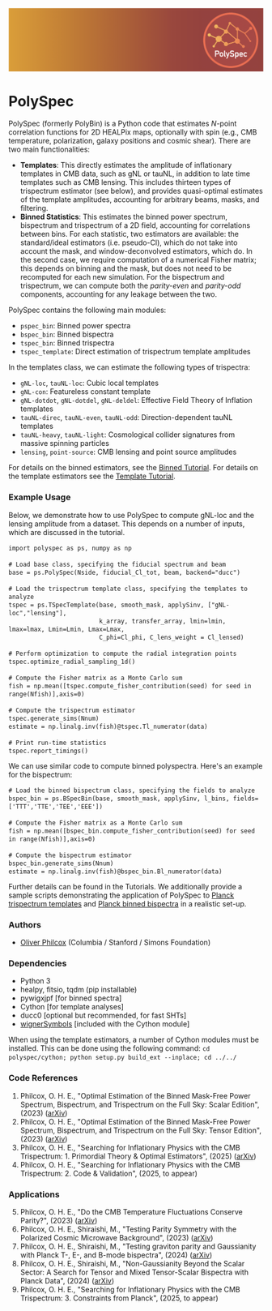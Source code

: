 ![logo](logo.png)

# PolySpec
PolySpec (formerly PolyBin) is a Python code that estimates $N$-point correlation functions for 2D HEALPix maps, optionally with spin (e.g., CMB temperature, polarization, galaxy positions and cosmic shear). There are two main functionalities:
- **Templates**: This directly estimates the amplitude of inflationary templates in CMB data, such as gNL or tauNL, in addition to late time templates such as CMB lensing. This includes thirteen types of trispectrum estimator (see below), and provides quasi-optimal estimates of the template amplitudes, accounting for arbitrary beams, masks, and filtering. 
- **Binned Statistics**: This estimates the binned power spectrum, bispectrum and trispectrum of a 2D field, accounting for correlations between bins. For each statistic, two estimators are available: the standard/ideal estimators (i.e. pseudo-Cl), which do not take into account the mask, and window-deconvolved estimators, which do. In the second case, we require computation of a numerical Fisher matrix; this depends on binning and the mask, but does not need to be recomputed for each new simulation. For the bispectrum and trispectrum, we can compute both the *parity-even* and *parity-odd* components, accounting for any leakage between the two.

PolySpec contains the following main modules:
- `pspec_bin`: Binned power spectra
- `bspec_bin`: Binned bispectra
- `tspec_bin`: Binned trispectra
- `tspec_template`: Direct estimation of trispectrum template amplitudes

In the templates class, we can estimate the following types of trispectra:
- `gNL-loc`, `tauNL-loc`: Cubic local templates
- `gNL-con`: Featureless constant template
- `gNL-dotdot`, `gNL-dotdel`, `gNL-deldel`: Effective Field Theory of Inflation templates
- `tauNL-direc`, `tauNL-even`, `tauNL-odd`: Direction-dependent tauNL templates
- `tauNL-heavy`, `tauNL-light`: Cosmological collider signatures from massive spinning particles
- `lensing`, `point-source`: CMB lensing and point source amplitudes

For details on the binned estimators, see the [Binned Tutorial](Tutorial-Binned.ipynb). For details on the template estimators see the [Template Tutorial](Tutorial-Template.ipynb).

### Example Usage
Below, we demonstrate how to use PolySpec to compute gNL-loc and the lensing amplitude from a dataset. This depends on a number of inputs, which are discussed in the tutorial.
```
import polyspec as ps, numpy as np

# Load base class, specifying the fiducial spectrum and beam
base = ps.PolySpec(Nside, fiducial_Cl_tot, beam, backend="ducc")

# Load the trispectrum template class, specifying the templates to analyze
tspec = ps.TSpecTemplate(base, smooth_mask, applySinv, ["gNL-loc","lensing"], 
                         k_array, transfer_array, lmin=lmin, lmax=lmax, Lmin=Lmin, Lmax=Lmax,
                         C_phi=Cl_phi, C_lens_weight = Cl_lensed)

# Perform optimization to compute the radial integration points
tspec.optimize_radial_sampling_1d()

# Compute the Fisher matrix as a Monte Carlo sum
fish = np.mean([tspec.compute_fisher_contribution(seed) for seed in range(Nfish)],axis=0)

# Compute the trispectrum estimator
tspec.generate_sims(Nnum)
estimate = np.linalg.inv(fish)@tspec.Tl_numerator(data)

# Print run-time statistics
tspec.report_timings()

```
We can use similar code to compute binned polyspectra. Here's an example for the bispectrum:

```
# Load the binned bispectrum class, specifying the fields to analyze
bspec_bin = ps.BSpecBin(base, smooth_mask, applySinv, l_bins, fields=['TTT','TTE','TEE','EEE'])

# Compute the Fisher matrix as a Monte Carlo sum
fish = np.mean([bspec_bin.compute_fisher_contribution(seed) for seed in range(Nfish)],axis=0)

# Compute the bispectrum estimator
bspec_bin.generate_sims(Nnum)
estimate = np.linalg.inv(fish)@bspec_bin.Bl_numerator(data)
```
Further details can be found in the Tutorials. We additionally provide a sample scripts demonstrating the application of PolySpec to [Planck trispectrum templates](run_planck_local_trispectra.py) and [Planck binned bispectra](run_planck_binned_bispectrum.py) in a realistic set-up.

### Authors
- [Oliver Philcox](mailto:ohep2@cantab.ac.uk) (Columbia / Stanford / Simons Foundation)

### Dependencies
- Python 3
- healpy, fitsio, tqdm (pip installable)
- pywigxjpf [for binned spectra]
- Cython [for template analyses]
- ducc0 [optional but recommended, for fast SHTs]
- [wignerSymbols](https://github.com/joeydumont/wignerSymbols) [included with the Cython module]

When using the template estimators, a number of Cython modules must be installed. This can be done using the following command:
```cd polyspec/cython; python setup.py build_ext --inplace; cd ../../```

### Code References
1. Philcox, O. H. E., "Optimal Estimation of the Binned Mask-Free Power Spectrum, Bispectrum, and Trispectrum on the Full Sky: Scalar Edition", (2023) ([arXiv](https://arxiv.org/abs/2303.08828))
2. Philcox, O. H. E., "Optimal Estimation of the Binned Mask-Free Power Spectrum, Bispectrum, and Trispectrum on the Full Sky: Tensor Edition", (2023) ([arXiv](https://arxiv.org/abs/2306.03915))
3. Philcox, O. H. E., "Searching for Inflationary Physics with the CMB Trispectrum: 1. Primordial Theory & Optimal Estimators", (2025) ([arXiv](https://arxiv.org/abs/2502.04434))
4. Philcox, O. H. E., "Searching for Inflationary Physics with the CMB Trispectrum: 2. Code & Validation", (2025, to appear)

### Applications
5. Philcox, O. H. E., "Do the CMB Temperature Fluctuations Conserve Parity?", (2023) ([arXiv](https://arxiv.org/abs/2303.12106))
6. Philcox, O. H. E., Shiraishi, M., "Testing Parity Symmetry with the Polarized Cosmic Microwave Background", (2023) ([arXiv](https://arxiv.org/abs/2308.03831))
7. Philcox, O. H. E., Shiraishi, M., "Testing graviton parity and Gaussianity with Planck T-, E-, and B-mode bispectra", (2024) ([arXiv](https://arxiv.org/abs/2312.12498))
8. Philcox, O. H. E., Shiraishi, M., "Non-Gaussianity Beyond the Scalar Sector: A Search for Tensor and Mixed Tensor-Scalar Bispectra with Planck Data", (2024) ([arXiv](https://arxiv.org/abs/2409.10595))
9. Philcox, O. H. E., "Searching for Inflationary Physics with the CMB Trispectrum: 3. Constraints from Planck", (2025, to appear)
